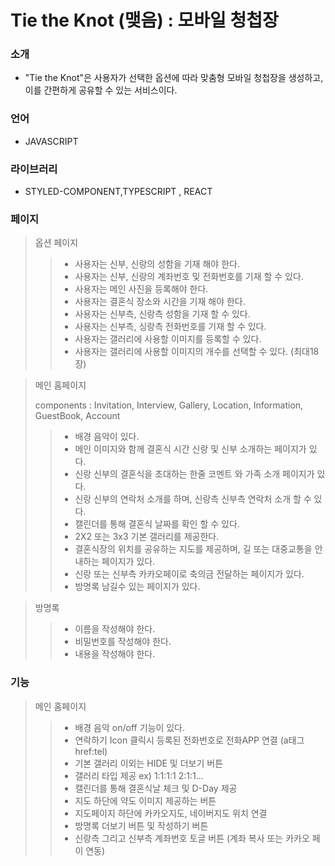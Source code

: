 # Tie the Knot (맺음) : 모바일 청첩장

### 소개

- "Tie the Knot"은 사용자가 선택한 옵션에 따라 맞춤형 모바일 청첩장을 생성하고, 이를 간편하게 공유할 수 있는 서비스이다.

### 언어

- JAVASCRIPT

### 라이브러리

- STYLED-COMPONENT,TYPESCRIPT , REACT

### 페이지

> 옵션 페이지
>
> > - 사용자는 신부, 신랑의 성함을 기재 해야 한다.
> > - 사용자는 신부, 신랑의 계좌번호 및 전화번호를 기재 할 수 있다.
> > - 사용자는 메인 사진을 등록해야 한다.
> > - 사용자는 결혼식 장소와 시간을 기재 해야 한다.
> > - 사용자는 신부측, 신랑측 성함을 기재 할 수 있다.
> > - 사용자는 신부측, 싱랑측 전화번호를 기재 할 수 있다.
> > - 사용자는 갤러리에 사용할 이미지를 등록할 수 있다.
> > - 사용자는 갤러리에 사용할 이미지의 개수를 선택할 수 있다. (최대18장)

> 메인 홈페이지
>
> components : Invitation, Interview, Gallery, Location, Information, GuestBook, Account
>
> > - 배경 음악이 있다.
> > - 메인 이미지와 함께 결혼식 시간 신랑 및 신부 소개하는 페이지가 있다.
> > - 신랑 신부의 결혼식을 초대하는 한줄 코멘트 와 가족 소개 페이지가 있다.
> > - 신랑 신부의 연락처 소개를 하며, 신랑측 신부측 연락처 소개 할 수 있다.
> > - 캘린더를 통해 결혼식 날짜를 확인 할 수 있다.
> > - 2X2 또는 3x3 기본 갤러리를 제공한다.
> > - 결혼식장의 위치를 공유하는 지도를 제공하며, 길 또는 대중교통을 안내하는 페이지가 있다.
> > - 신랑 또는 신부측 카카오페이로 축의금 전달하는 페이지가 있다.
> > - 방명록 남길수 있는 페이지가 있다.

> 방명록
>
> > - 이름을 작성해야 한다.
> > - 비밀번호를 작성해야 한다.
> > - 내용을 작성해야 한다.

### 기능

> 메인 홈페이지
>
> > - 배경 음악 on/off 기능이 있다.
> > - 연락하기 Icon 클릭시 등록된 전화번호로 전화APP 연결 (a태그 href:tel)
> > - 기본 갤러리 이외는 HIDE 및 더보기 버튼
> > - 갤러리 타입 제공 ex) 1:1:1:1 2:1:1...
> > - 캘린더를 통해 결혼식날 체크 및 D-Day 제공
> > - 지도 하단에 약도 이미지 제공하는 버튼
> > - 지도페이지 하단에 카카오지도, 네이버지도 위치 연결
> > - 방명록 더보기 버튼 및 작성하기 버튼
> > - 신랑측 그리고 신부측 계좌번호 토글 버튼 (계좌 복사 또는 카카오 페이 연동)
